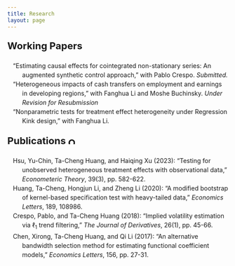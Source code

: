 ```yaml
---
title: Research
layout: page
---
```



<style>
ol>li{ list-style: none; list-style-position: inside; padding-left: 10px; text-indent: -1.5em; line-height: 150%}
p.firstlevel{font-size: 22px; font-weight: bold}
p.abstract{font-size: 20px; font-family: Garamond; text-align: justify; width: 80%; line-height: 125%; color: #606060; padding-left: 25px}
</style>

<!--If need reversed items
	ol>li:before{content:"["counter(list)"]"; counter-increment: list -1}-->

<style type="text/css">
a {text-decoration: none}
</style>

<!--<h2 style="color:#4b0082; font-size:24px ">Research</h2>-->
<p class="firstlevel"> Working Papers</p>

<ol style="counter-reset: list 4">
	<li> &ldquo;Estimating causal effects for cointegrated non-stationary series: An augmented synthetic control approach,&rdquo; with Pablo Crespo. <em>Submitted.</em></li>
	<li> &ldquo;Heterogeneous impacts of cash transfers on employment and earnings in developing regions,&rdquo; with Fanghua Li and Moshe Buchinsky. <em>Under Revision for Resubmission</em></li>
	<li> &ldquo;Nonparametric tests for treatment effect heterogeneity under Regression Kink design,&rdquo; with Fanghua Li.</li> 
    <!--
	<li> &ldquo;Nonparametric tests for treatment effect heterogeneity under Regression Kink design.&rdquo;</li> 
	-->
</ol>

<p class="firstlevel"> Publications
	<a href="https://orcid.org/0000-0002-5319-7033" target="_blank">
    <img alt="ORCID logo" src="https://info.orcid.org/wp-content/uploads/2019/11/orcid_16x16.png" width="16" height="16" />
    </a>
    <link rel="stylesheet" href="https://cdn.jsdelivr.net/gh/jpswalsh/academicons@1/css/academicons.min.css">
    <a href="https://scholar.google.com/citations?hl=en&user=e1vgx9gAAAAJ&view_op=list_works&sortby=pubdate" target="_blank">
    <i class="ai ai-google-scholar-square ai" width="16" height="16"></i>
    </a>
</p>

<ol style="counter-reset: list 5">
	<li> Hsu, Yu-Chin, Ta-Cheng Huang, and Haiqing Xu (2023): &ldquo;Testing for unobserved heterogeneous treatment effects with observational data,&rdquo; <em>Econometeric Theory</em>,  39(3), pp. 582-622. 
		<a href = "https://doi.org/10.1017/S0266466622000147" target="_blank">
			<img src="../assets/images/doi.svg" style="width:13px; height:13px;"/>
		</a>
	</li>
	<li> Huang, Ta-Cheng, Hongjun Li, and Zheng Li (2020): &ldquo;A modified bootstrap of kernel-based specification test with heavy-tailed data,&rdquo; <em> Economics Letters</em>, 189, 108986.
		<a class = "link" href = "https://doi.org/10.1016/j.econlet.2020.108986" target="_blank" >
			<img src="../assets/images/doi.svg" style="width:13px; height:13px;"/>
		</a>
	</li> 
	<li>  Crespo, Pablo, and Ta-Cheng Huang (2018): &ldquo;Implied volatility estimation via &#8467;<sub>1</sub> trend filtering,&rdquo; <em>The Journal of Derivatives</em>, 26(1), pp. 45-66.  
		<a class = "link" href = "https://doi.org/10.3905/jod.2018.26.1.045" target="_blank">
			<img src="../assets/images/doi.svg" style="width:13px; height:13px;"/>
		</a>
	</li>
	<li> Chen, Xirong, Ta-Cheng Huang, and Qi Li (2017): &ldquo;An alternative bandwidth selection method for estimating functional coefficient models,&rdquo; <em>Economics Letters</em>, 156, pp. 27-31.  
		<a class = "link" href = "https://doi.org/10.1016/j.econlet.2017.03.009" target="_blank">
			<img src="../assets/images/doi.svg" style="width:13px; height:13px;"/>
		</a>
	</li>
</ol>

<!--
<p class="firstlevel"> Selected Work in Progress</p>
<ol style="counter-reset: list 3">
	<li> &ldquo;Monotonicity tests for treatment effect on treated under Regression Kink design.&rdquo;</li>
	<li> &ldquo;The Effect of Activities-based Subsidy on Body Fat Loss: A Field Experiment Study,&rdquo; with Noah Lim, Andrea Park, and Kegon Tan. <a class = "link" href = "https://clinicaltrials.gov/ct2/show/NCT04954547" target="_blank">Pre-registration</a></li>
	<li> &ldquo;The Effect of Small Goals on Body Fat Loss: A Field Experiment Study,&rdquo; with Alessandro Del Ponte, Noah Lim, and Aidas Masiliunas. <a class = "link" href = "https://clinicaltrials.gov/ct2/show/NCT04973072" target="_blank">Pre-registration</a></li>
	<li> &ldquo;The Social Influence of Weaker Peers,&rdquo; with Dayoung Kim and Noah Lim</li>
	<li> &ldquo;Helping Weaker Sales Agents via Temporary Transfers: A Field Experiment Study,&rdquo; with Hua Chen and Noah Lim</li>
	<li> &ldquo;The Effect of Permanent Employment Contracts,&rdquo; with Noah Lim and Diego Salazar. </li>
</ol>
-->

